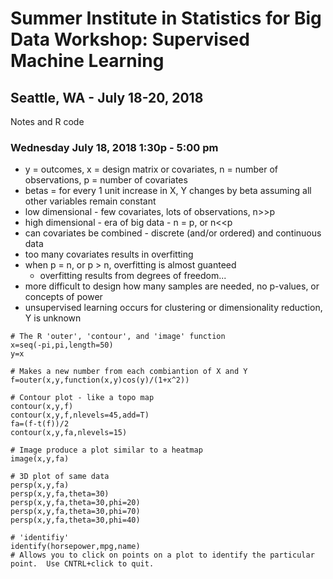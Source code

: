 # Summer Institute in Statistics for Big Data Workshop: Supervised Machine Learning
## Seattle, WA - July 18-20, 2018
Notes and R code

### Wednesday July 18, 2018 1:30p - 5:00 pm
- y = outcomes, x = design matrix or covariates, n = number of observations, p = number of covariates
- betas = for every 1 unit increase in X, Y changes by beta assuming all other variables remain constant
- low dimensional - few covariates, lots of observations, n>>p
- high dimensional - era of big data - n = p, or n<<p
- can covariates be combined - discrete (and/or ordered) and continuous data
- too many covariates results in overfitting
- when p = n, or p > n, overfitting is almost guanteed
    - overfitting results from degrees of freedom...
- more difficult to design how many samples are needed, no p-values, or concepts of power
- unsupervised learning occurs for clustering or dimensionality reduction, Y is unknown

```
# The R 'outer', 'contour', and 'image' function
x=seq(-pi,pi,length=50)
y=x

# Makes a new number from each combiantion of X and Y
f=outer(x,y,function(x,y)cos(y)/(1+x^2))

# Contour plot - like a topo map
contour(x,y,f)
contour(x,y,f,nlevels=45,add=T)
fa=(f-t(f))/2
contour(x,y,fa,nlevels=15)

# Image produce a plot similar to a heatmap
image(x,y,fa)

# 3D plot of same data
persp(x,y,fa)
persp(x,y,fa,theta=30)
persp(x,y,fa,theta=30,phi=20)
persp(x,y,fa,theta=30,phi=70)
persp(x,y,fa,theta=30,phi=40)

# 'identifiy'
identify(horsepower,mpg,name)
# Allows you to click on points on a plot to identify the particular point.  Use CNTRL+click to quit.
```

